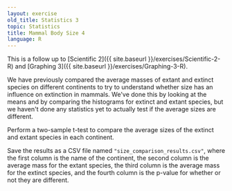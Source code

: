 ```yaml
---
layout: exercise
old_title: Statistics 3
topic: Statistics
title: Mammal Body Size 4
language: R
---
```


This is a follow up to [Scientific 2]({{ site.baseurl }}/exercises/Scientific-2-R)
and [Graphing 3]({{ site.baseurl }}/exercises/Graphing-3-R).

We have previously compared the average masses of extant and extinct species on
different continents to try to understand whether size has an influence on
extinction in mammals. We've done this by looking at the means and by comparing
the histograms for extinct and extant species, but we haven't done any
statistics yet to actually test if the average sizes are different.

Perform a two-sample t-test to compare the average sizes of the extinct and 
extant species in each continent.

Save the results as a CSV file named `"size_comparison_results.csv"`, where the
first column is the name of the continent, the second column is the average mass
for the extant species, the third column is the average mass for the extinct
species, and the fourth column is the p-value for whether or not they are
different.

